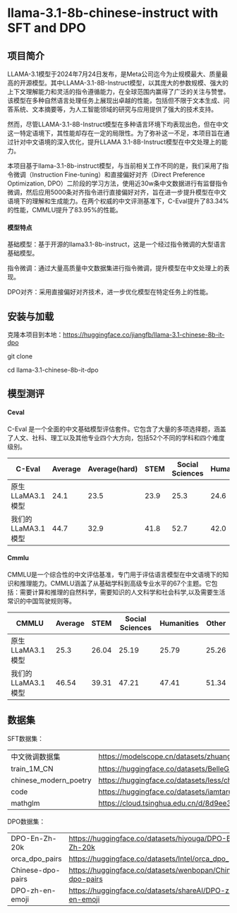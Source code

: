 # llama-3.1-8b-chinese-instruct with SFT and DPO

## 项目简介

LLAMA-3.1模型于2024年7月24日发布，是Meta公司迄今为止规模最大、质量最高的开源模型。其中LLAMA-3.1-8B-Instruct模型，以其庞大的参数规模、强大的上下文理解能力和灵活的指令遵循能力，在全球范围内赢得了广泛的关注与赞誉。该模型在多种自然语言处理任务上展现出卓越的性能，包括但不限于文本生成、问答系统、文本摘要等，为人工智能领域的研究与应用提供了强大的技术支持。

然而，尽管LLAMA-3.1-8B-Instruct模型在多种语言环境下均表现出色，但在中文这一特定语境下，其性能却存在一定的局限性。为了弥补这一不足，本项目旨在通过针对中文语境的深入优化，提升LLAMA 3.1-8B-Instruct模型在中文处理上的能力。

本项目基于llama-3.1-8b-instruct模型，与当前相关工作不同的是，我们采用了指令微调（Instruction Fine-tuning）和直接偏好对齐（Direct Preference Optimization, DPO）二阶段的学习方法，使用近30w条中文数据进行有监督指令微调，然后应用5000条对齐指令进行直接偏好对齐，旨在进一步提升模型在中文语境下的理解和生成能力。在两个权威的中文评测基准下，C-Eval提升了83.34%的性能，CMMLU提升了83.95%的性能。


#### 模型特点

基础模型：基于开源的llama3.1-8b-instruct，这是一个经过指令微调的大型语言基础模型。

指令微调：通过大量高质量中文数据集进行指令微调，提升模型在中文处理上的表现。

DPO对齐：采用直接偏好对齐技术，进一步优化模型在特定任务上的性能。

 

## 安装与加载

克隆本项目到本地：https://huggingface.co/jiangfb/llama-3.1-chinese-8b-it-dpo

git clone 

cd llama-3.1-chinese-8b-it-dpo

 

## 模型测评

#### Ceval

C-Eval 是一个全面的中文基础模型评估套件。它包含了大量的多项选择题，涵盖了人文、社科、理工以及其他专业四个大方向，包括52个不同的学科和四个难度级别。

| C-Eval | Average | Average(hard) | STEM | Social Sciences | Humanities | Other |
| ------ | ------- | ------------- | ---- | --------------- | ---------- | ----- |
| 原生LLaMA3.1模型 | 24.1    | 23.5          | 23.9 | 25.3            | 24.6       | 22.7  |
| 我们的LLaMA3.1模型 | 44.7    | 32.9          | 41.8 | 52.7            | 42.0       | 44.5  |

#### Cmmlu
CMMLU是一个综合性的中文评估基准，专门用于评估语言模型在中文语境下的知识和推理能力。CMMLU涵盖了从基础学科到高级专业水平的67个主题。它包括：需要计算和推理的自然科学，需要知识的人文科学和社会科学,以及需要生活常识的中国驾驶规则等。

| CMMLU  | Average | STEM  | Social Sciences | Humanities | Other |
| ------ | ------- | ----- | --------------- | ---------- | ----- |
| 原生LLaMA3.1模型 | 25.3    | 26.04 | 25.19           | 25.79      | 25.26 |
| 我们的LLaMA3.1模型 | 46.54   | 39.31 | 47.21           | 47.41      | 51.34 |

 

## 数据集

SFT数据集：

|                         |                                  |
| --------------------- | ------------------------------------------------------------ |
| 中文微调数据集        | https://modelscope.cn/datasets/zhuangxialie/Llama3-Chinese-Dataset/files |
| train_1M_CN           | https://huggingface.co/datasets/BelleGroup/train_1M_CN       |
| chinese_modern_poetry | https://huggingface.co/datasets/Iess/chinese_modern_poetry   |
| code                  | https://huggingface.co/datasets/iamtarun/python_code_instructions_18k_alpaca |
| mathglm               | https://cloud.tsinghua.edu.cn/d/8d9ee3e52bb54afd9c16/        |

DPO数据集：

|                   |                                                            |
| ----------------- | ---------------------------------------------------------- |
| DPO-En-Zh-20k     | https://huggingface.co/datasets/hiyouga/DPO-En-Zh-20k      |
| orca_dpo_pairs    | https://huggingface.co/datasets/Intel/orca_dpo_pairs       |
| Chinese-dpo-pairs | https://huggingface.co/datasets/wenbopan/Chinese-dpo-pairs |
| DPO-zh-en-emoji   | https://huggingface.co/datasets/shareAI/DPO-zh-en-emoji    |

 

